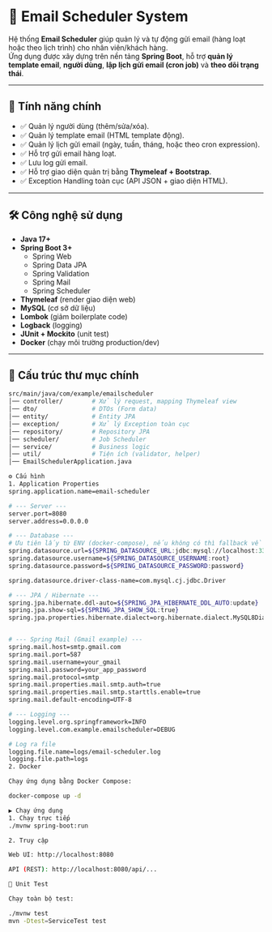 # 📧 Email Scheduler System

Hệ thống **Email Scheduler** giúp quản lý và tự động gửi email (hàng loạt hoặc theo lịch trình) cho nhân viên/khách hàng.  
Ứng dụng được xây dựng trên nền tảng **Spring Boot**, hỗ trợ **quản lý template email**, **người dùng**, **lập lịch gửi email (cron job)** và **theo dõi trạng thái**.

---

## 🚀 Tính năng chính
- ✅ Quản lý người dùng (thêm/sửa/xóa).
- ✅ Quản lý template email (HTML template động).
- ✅ Quản lý lịch gửi email (ngày, tuần, tháng, hoặc theo cron expression).
- ✅ Hỗ trợ gửi email hàng loạt.
- ✅ Lưu log gửi email.
- ✅ Hỗ trợ giao diện quản trị bằng **Thymeleaf + Bootstrap**.
- ✅ Exception Handling toàn cục (API JSON + giao diện HTML).

---

## 🛠️ Công nghệ sử dụng
- **Java 17+**
- **Spring Boot 3+**
  - Spring Web
  - Spring Data JPA
  - Spring Validation
  - Spring Mail
  - Spring Scheduler
- **Thymeleaf** (render giao diện web)
- **MySQL** (cơ sở dữ liệu)
- **Lombok** (giảm boilerplate code)
- **Logback** (logging)
- **JUnit + Mockito** (unit test)
- **Docker** (chạy môi trường production/dev)

---

## 📂 Cấu trúc thư mục chính
```bash
src/main/java/com/example/emailscheduler
│── controller/        # Xử lý request, mapping Thymeleaf view
│── dto/               # DTOs (Form data)
│── entity/            # Entity JPA
│── exception/         # Xử lý Exception toàn cục
│── repository/        # Repository JPA
│── scheduler/         # Job Scheduler
│── service/           # Business logic
│── util/              # Tiện ích (validator, helper)
│── EmailSchedulerApplication.java

⚙️ Cấu hình
1. Application Properties
spring.application.name=email-scheduler

# --- Server ---
server.port=8080
server.address=0.0.0.0

# --- Database ---
# Ưu tiên lấy từ ENV (docker-compose), nếu không có thì fallback về local MySQL
spring.datasource.url=${SPRING_DATASOURCE_URL:jdbc:mysql://localhost:3306/email_scheduler?useSSL=false&allowPublicKeyRetrieval=true&serverTimezone=UTC}
spring.datasource.username=${SPRING_DATASOURCE_USERNAME:root}
spring.datasource.password=${SPRING_DATASOURCE_PASSWORD:password}

spring.datasource.driver-class-name=com.mysql.cj.jdbc.Driver

# --- JPA / Hibernate ---
spring.jpa.hibernate.ddl-auto=${SPRING_JPA_HIBERNATE_DDL_AUTO:update}
spring.jpa.show-sql=${SPRING_JPA_SHOW_SQL:true}
spring.jpa.properties.hibernate.dialect=org.hibernate.dialect.MySQL8Dialect


# --- Spring Mail (Gmail example) ---
spring.mail.host=smtp.gmail.com
spring.mail.port=587
spring.mail.username=your_gmail
spring.mail.password=your_app_password
spring.mail.protocol=smtp
spring.mail.properties.mail.smtp.auth=true
spring.mail.properties.mail.smtp.starttls.enable=true
spring.mail.default-encoding=UTF-8

# --- Logging ---
logging.level.org.springframework=INFO
logging.level.com.example.emailscheduler=DEBUG

# Log ra file
logging.file.name=logs/email-scheduler.log
logging.file.path=logs
2. Docker

Chạy ứng dụng bằng Docker Compose:

docker-compose up -d

▶️ Chạy ứng dụng
1. Chạy trực tiếp
./mvnw spring-boot:run

2. Truy cập

Web UI: http://localhost:8080

API (REST): http://localhost:8080/api/...

🧪 Unit Test

Chạy toàn bộ test:

./mvnw test
mvn -Dtest=ServiceTest test
